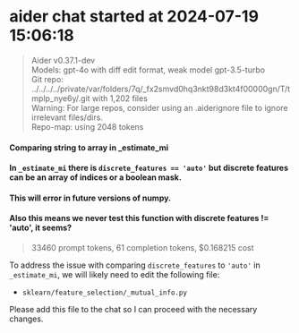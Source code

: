 
# aider chat started at 2024-07-19 15:06:18

> Aider v0.37.1-dev  
> Models: gpt-4o with diff edit format, weak model gpt-3.5-turbo  
> Git repo: ../../../../private/var/folders/7q/_fx2smvd0hq3nkt98d3kt4f00000gn/T/tmplp_nye6y/.git with 1,202 files  
> Warning: For large repos, consider using an .aiderignore file to ignore irrelevant files/dirs.  
> Repo-map: using 2048 tokens  

#### Comparing string to array in _estimate_mi  
#### In ``_estimate_mi`` there is ``discrete_features == 'auto'`` but discrete features can be an array of indices or a boolean mask.  
#### This will error in future versions of numpy.  
#### Also this means we never test this function with discrete features != 'auto', it seems?  
> 33460 prompt tokens, 61 completion tokens, $0.168215 cost  

To address the issue with comparing `discrete_features` to `'auto'` in `_estimate_mi`, we will likely need to edit the following file:

- `sklearn/feature_selection/_mutual_info.py`

Please add this file to the chat so I can proceed with the necessary changes.

